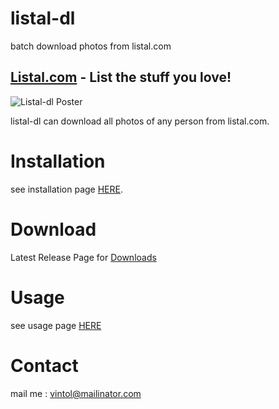 # listal-dl
batch download photos from listal.com

## [Listal.com](www.listal.com) - List the stuff you love!

![Listal-dl Poster](https://www.github.com/vintol/listal-dl/gh-pages/poster.png)


listal-dl can download all photos of any person from listal.com.

# Installation

see installation page [HERE](https://github.com/vintol/listal-dl/wiki/Installation).

# Download

Latest Release Page for [Downloads](https://github.com/vintol/listal-dl/releases/tag/0.21)

# Usage

see usage page [HERE](https://github.com/vintol/listal-dl/wiki/Uv0.2)

# Contact

mail me : vintol@mailinator.com
